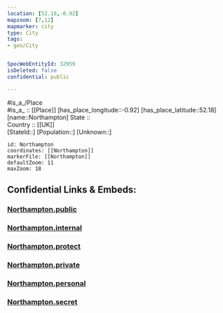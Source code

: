 ```yaml
---
location: [52.18,-0.92] 
mapzoom: [7,12] 
mapmarker: city 
type: City
tags:
- geo/City


SpocWebEntityId: 32959
isDeleted: false
confidential: public

---
```

#is_a_/Place  
#is_a_ :: [[Place]] 
[has_place_longitude::-0.92] 
[has_place_latitude::52.18] 
[name::Northampton] 
State ::  
Country :: [[UK]]  
[StateId::] 
[Population::] 
[Unknown::] 


```leaflet
id: Northampton
coordinates: [[Northampton]] 
markerFile: [[Northampton]] 
defaultZoom: 11 
maxZoom: 18
```


## Confidential Links & Embeds: 

### [Northampton.public](/_public/\Earth\Continent\Europe\Europe~North\UK\England\Regions~England\East_Midlands\Northamptonshire\cities~Northamptonshire\Northamptonshire~South\cities~SouthNorthamptonshireNorthampton.public.md) 

### [Northampton.internal](/_internal/\Earth\Continent\Europe\Europe~North\UK\England\Regions~England\East_Midlands\Northamptonshire\cities~Northamptonshire\Northamptonshire~South\cities~SouthNorthamptonshireNorthampton.internal.md) 

### [Northampton.protect](/_protect/\Earth\Continent\Europe\Europe~North\UK\England\Regions~England\East_Midlands\Northamptonshire\cities~Northamptonshire\Northamptonshire~South\cities~SouthNorthamptonshireNorthampton.protect.md) 

### [Northampton.private](/_private/\Earth\Continent\Europe\Europe~North\UK\England\Regions~England\East_Midlands\Northamptonshire\cities~Northamptonshire\Northamptonshire~South\cities~SouthNorthamptonshireNorthampton.private.md) 

### [Northampton.personal](/_personal/\Earth\Continent\Europe\Europe~North\UK\England\Regions~England\East_Midlands\Northamptonshire\cities~Northamptonshire\Northamptonshire~South\cities~SouthNorthamptonshireNorthampton.personal.md) 

### [Northampton.secret](/_secret/\Earth\Continent\Europe\Europe~North\UK\England\Regions~England\East_Midlands\Northamptonshire\cities~Northamptonshire\Northamptonshire~South\cities~SouthNorthamptonshireNorthampton.secret.md)

